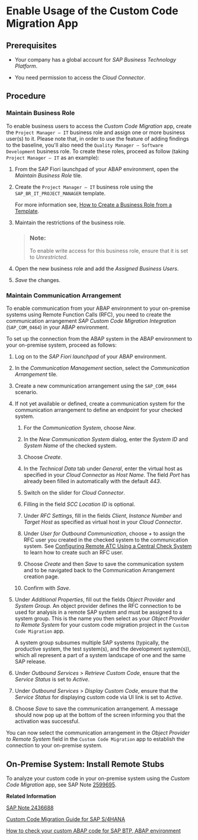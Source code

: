 <!-- loio34f67edd5f3e4c1eb00ad1943f551fb8 -->

# Enable Usage of the Custom Code Migration App



<a name="loio34f67edd5f3e4c1eb00ad1943f551fb8__section_ccm_prereq"/>

## Prerequisites

-   Your company has a global account for *SAP Business Technology Platform*.

-   You need permission to access the *Cloud Connector*.




<a name="loio34f67edd5f3e4c1eb00ad1943f551fb8__section_rhc_glz_1nb"/>

## Procedure



### Maintain Business Role

To enable business users to access the *Custom Code Migration* app, create the `Project Manager – IT` business role and assign one or more business user\(s\) to it. Please note that, in order to use the feature of adding findings to the baseline, you'll also need the `Quality Manager – Software Development` business role. To create these roles, proceed as follow \(taking `Project Manager – IT` as an example\):

1.  From the SAP Fiori launchpad of your ABAP environment, open the *Maintain Business Role* tile.

2.  Create the `Project Manager – IT` business role using the `SAP_BR_IT_PROJECT_MANAGER` template.

    For more information see, [How to Create a Business Role from a Template](https://help.sap.com/viewer/65de2977205c403bbc107264b8eccf4b/Cloud/en-US/ec310a8b669a45ca898dc4dd91d97de2.html).

3.  Maintain the restrictions of the business role.

    > ### Note:  
    > To enable write access for this business role, ensure that it is set to *Unrestricted*.

4.  Open the new business role and add the *Assigned Business Users*.

5.  *Save* the changes.




### Maintain Communication Arrangement

To enable communication from your ABAP environment to your on-premise systems using Remote Function Calls \(RFC\), you need to create the communication arrangement *SAP Custom Code Migration Integration* \(`SAP_COM_0464`\) in your ABAP environment.

To set up the connection from the ABAP system in the ABAP environment to your on-premise system, proceed as follows:

1.  Log on to the *SAP Fiori launchpad* of your ABAP environment.

2.  In the *Communication Management* section, select the *Communication Arrangement* tile.

3.  Create a new communication arrangement using the `SAP_COM_0464` scenario.

4.  If not yet available or defined, create a communication system for the communication arrangement to define an endpoint for your checked system.

    1.  For the *Communication System*, choose *New*.
    2.  In the *New Communication System* dialog, enter the *System ID* and *System Name* of the checked system.

    3.  Choose *Create*.

    4.  In the *Technical Data* tab under *General*, enter the virtual host as specified in your *Cloud Connector* as *Host Name*. The field *Port* has already been filled in automatically with the default *443*.

    5.  Switch on the slider for *Cloud Connector*.

    6.  Filling in the field *SCC Location ID* is optional.

    7.  Under *RFC Settings*, fill in the fields *Client*, *Instance Number* and *Target Host* as specified as virtual host in your *Cloud Connector*.

    8.  Under *User for Outbound Communication*, choose *\+* to assign the RFC user you created in the checked system to the communication system. See [Configuring Remote ATC Using a Central Check System](https://help.sap.com/docs/btp/sap-business-technology-platform/configuring-remote-atc-using-central-check-system) to learn how to create such an RFC user.

    9.  Choose *Create* and then *Save* to save the communication system and to be navigated back to the Communication Arrangement creation page.

    10. Confirm with *Save*.


5.  Under *Additional Properties*, fill out the fields *Object Provider* and *System Group*. An object provider defines the RFC connection to be used for analysis in a remote SAP system and must be assigned to a system group. This is the name you then select as your *Object Provider to Remote System* for your custom code migration project in the `Custom Code Migration` app.

    A system group subsumes multiple SAP systems \(typically, the productive system, the test system\(s\), and the development system\(s\)\), which all represent a part of a system landscape of one and the same SAP release.

6.  Under *Outbound Services* \> *Retrieve Custom Code*, ensure that the *Service Status* is set to *Active*.

7.  Under *Outbound Services* \> *Display Custom Code*, ensure that the *Service Status* for displaying custom code via UI link is set to *Active*.

8.  Choose *Save* to save the communication arrangement. A message should now pop up at the bottom of the screen informing you that the activation was successful.


You can now select the communication arrangement in the *Object Provider to Remote System* field in the `Custom Code Migration` app to establish the connection to your on-premise system.



<a name="loio34f67edd5f3e4c1eb00ad1943f551fb8__CCM_onprem_install_remote_stubs"/>

## On-Premise System: Install Remote Stubs

To analyze your custom code in your on-premise system using the *Custom Code Migration* app, see SAP Note [2599695](https://me.sap.com/notes/2599695).

**Related Information**  


[SAP Note 2436688](https://me.sap.com/notes/2436688)

[Custom Code Migration Guide for SAP S/4HANA](https://help.sap.com/doc/9dcbc5e47ba54a5cbb509afaa49dd5a1/latest/en-US/CustomCodeMigration_EndtoEnd.pdf)

[How to check your custom ABAP code for SAP BTP, ABAP environment](https://blogs.sap.com/2018/10/02/how-to-check-your-custom-abap-code-for-sap-cloud-platform-abap-environment/)

